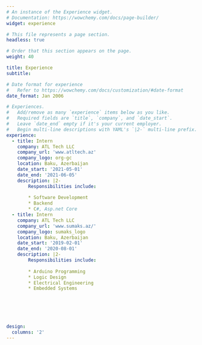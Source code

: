```yaml
---
# An instance of the Experience widget.
# Documentation: https://wowchemy.com/docs/page-builder/
widget: experience

# This file represents a page section.
headless: true

# Order that this section appears on the page.
weight: 40

title: Experience
subtitle:

# Date format for experience
#   Refer to https://wowchemy.com/docs/customization/#date-format
date_format: Jan 2006

# Experiences.
#   Add/remove as many `experience` items below as you like.
#   Required fields are `title`, `company`, and `date_start`.
#   Leave `date_end` empty if it's your current employer.
#   Begin multi-line descriptions with YAML's `|2-` multi-line prefix.
experience:
  - title: Intern
    company: ATL Tech LLC
    company_url: 'www.atltech.az'
    company_logo: org-gc
    location: Baku, Azerbaijan
    date_start: '2021-05-01'
    date_end: '2021-06-05'
    description: |2-
        Responsibilities include:
        
        * Software Development
        * Backend
        * C#, Asp.net Core
  - title: Intern
    company: ATL Tech LLC
    company_url: 'www.sumaks.az/'
    company_logo: sumaks_logo
    location: Baku, Azerbaijan
    date_start: '2019-02-01'
    date_end: '2020-08-01'
    description: |2-
        Responsibilities include:
        
        * Arduino Programming
        * Logic Design
        * Electrical Engineering
        * Embedded Systems




    

design:
  columns: '2'
---
```

